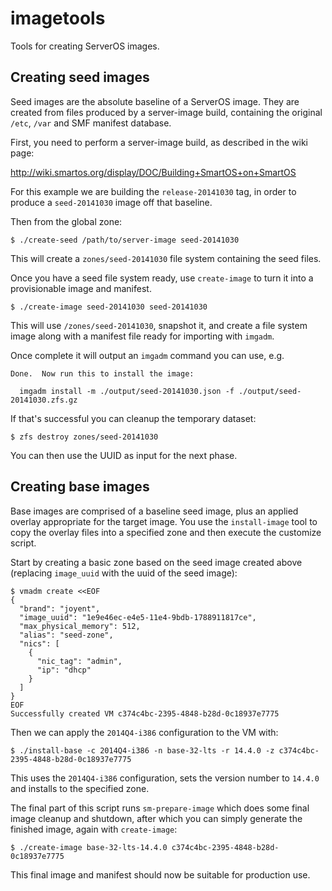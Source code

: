 imagetools
==========

Tools for creating ServerOS images.

## Creating seed images

Seed images are the absolute baseline of a ServerOS image.  They are created
from files produced by a server-image build, containing the original `/etc`,
`/var` and SMF manifest database.

First, you need to perform a server-image build, as described in the wiki
page:

  http://wiki.smartos.org/display/DOC/Building+SmartOS+on+SmartOS

For this example we are building the `release-20141030` tag, in order to
produce a `seed-20141030` image off that baseline.

Then from the global zone:

    $ ./create-seed /path/to/server-image seed-20141030

This will create a `zones/seed-20141030` file system containing the seed files.

Once you have a seed file system ready, use `create-image` to turn it into a
provisionable image and manifest.

    $ ./create-image seed-20141030 seed-20141030

This will use `/zones/seed-20141030`, snapshot it, and create a file system
image along with a manifest file ready for importing with `imgadm`.

Once complete it will output an `imgadm` command you can use, e.g.

    Done.  Now run this to install the image:
    
      imgadm install -m ./output/seed-20141030.json -f ./output/seed-20141030.zfs.gz

If that's successful you can cleanup the temporary dataset:

    $ zfs destroy zones/seed-20141030

You can then use the UUID as input for the next phase.

## Creating base images

Base images are comprised of a baseline seed image, plus an applied overlay
appropriate for the target image.  You use the `install-image` tool to copy
the overlay files into a specified zone and then execute the customize script.

Start by creating a basic zone based on the seed image created above (replacing
`image_uuid` with the uuid of the seed image):

    $ vmadm create <<EOF
    {
      "brand": "joyent",
      "image_uuid": "1e9e46ec-e4e5-11e4-9bdb-1788911817ce",
      "max_physical_memory": 512,
      "alias": "seed-zone",
      "nics": [
        {
          "nic_tag": "admin",
          "ip": "dhcp"
        }
      ]
    }
    EOF
    Successfully created VM c374c4bc-2395-4848-b28d-0c18937e7775

Then we can apply the `2014Q4-i386` configuration to the VM with:

    $ ./install-base -c 2014Q4-i386 -n base-32-lts -r 14.4.0 -z c374c4bc-2395-4848-b28d-0c18937e7775

This uses the `2014Q4-i386` configuration, sets the version number to `14.4.0`
and installs to the specified zone.

The final part of this script runs `sm-prepare-image` which does some final
image cleanup and shutdown, after which you can simply generate the finished
image, again with `create-image`:

    $ ./create-image base-32-lts-14.4.0 c374c4bc-2395-4848-b28d-0c18937e7775

This final image and manifest should now be suitable for production use.
